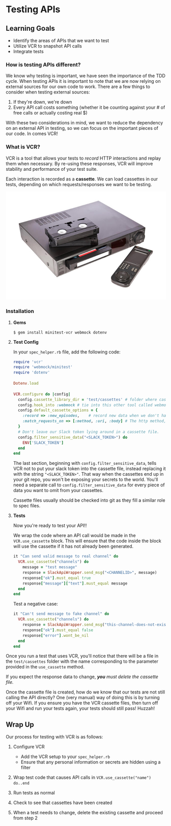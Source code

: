 # Testing APIs

## Learning Goals
- Identify the areas of APIs that we want to test
- Utilize VCR to snapshot API calls
- Integrate tests

### How is testing APIs different?
We know why testing is important, we have seen the importance of the TDD cycle. When testing APIs it is important to note that we are now relying on external sources for our own code to work. There are a few things to consider when testing external sources:

1. If they're down, we're down
1. Every API call costs something (whether it be counting against your # of free calls or actually costing real $)

With these two considerations in mind, we want to reduce the dependency on an external API in testing, so we can focus on the important pieces of our code. In comes VCR!

### What is VCR?
VCR is a tool that allows your tests to _record_ HTTP interactions and replay them when necessary. By re-using these responses, VCR will improve stability and performance of your test suite.

Each interaction is recorded as a **cassette**. We can load cassettes in our tests, depending on which requests/responses we want to be testing.

![VCR](images/vcr.jpg)

### Installation
1. **Gems**
    ```
    $ gem install minitest-vcr webmock dotenv
    ```
1. **Test Config**

    In your `spec_helper.rb` file, add the following code:
    ```ruby
    require 'vcr'
    require 'webmock/minitest'
    require 'dotenv'

    Dotenv.load

    VCR.configure do |config|
      config.cassette_library_dir = 'test/cassettes' # folder where casettes will be located
      config.hook_into :webmock # tie into this other tool called webmock
      config.default_cassette_options = {
        :record => :new_episodes,    # record new data when we don't have it yet
        :match_requests_on => [:method, :uri, :body] # The http method, URI and body of a request all need to match
      }
      # Don't leave our Slack token lying around in a cassette file.
      config.filter_sensitive_data("<SLACK_TOKEN>") do
        ENV['SLACK_TOKEN']
      end
    end
    ```

    The last section, beginning with `config.filter_sensitive_data`, tells VCR not to put your slack token into the cassette file, instead replacing it with the string `"<SLACK_TOKEN>"`. That way when the cassettes end up in your git repo, you won't be exposing your secrets to the world. You'll need a separate call to `config.filter_sensitive_data` for every piece of data you want to omit from your cassettes.

    Cassette files usually should be checked into git as they fill a similar role to spec files.

1. **Tests**

    Now you're ready to test your API!!

    We wrap the code where an API call would be made in the `VCR.use_cassette` block. This will ensure that the code inside the block will use the cassette if it has not already been generated.

    ```ruby
    it "Can send valid message to real channel" do
      VCR.use_cassette("channels") do
        message = "test message"
        response = SlackApiWrapper.send_msg("<CHANNELID>", message)
        response["ok"].must_equal true
        response["message"]["text"].must_equal message
      end
    end
    ```

    Test a negative case:
    ```ruby
    it "Can't send message to fake channel" do
      VCR.use_cassette("channels") do
        response = SlackApiWrapper.send_msg("this-channel-does-not-exist", "test message")
        response["ok"].must_equal false
        response["error"].wont_be_nil
      end
    end
    ```

Once you run a test that uses VCR, you'll notice that there will be a file in the `test/cassettes` folder with the name corresponding to the parameter provided in the `use_cassette` method.

If you expect the response data to change, _**you** must delete the cassette file._

Once the cassette file is created, how do we know that our tests are not still calling the API directly? One (very manual) way of doing this is by turning off your Wifi. If you ensure you have the VCR cassette files, then turn off your Wifi and run your tests again, your tests should still pass! Huzzah!

## Wrap Up

Our process for testing with VCR is as follows:

1. Configure VCR
    - Add the VCR setup to your `spec_helper.rb`
    - Ensure that any personal information or secrets are hidden using a filter

1. Wrap test code that causes API calls in `VCR.use_cassette("name") do..end`

1. Run tests as normal

1. Check to see that cassettes have been created

1. When a test needs to change, delete the existing cassette and proceed from step 2